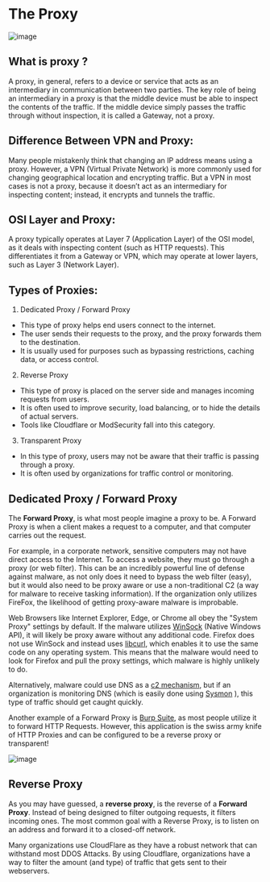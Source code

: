 # The Proxy

![image](https://github.com/user-attachments/assets/3a1fc021-8673-4823-b7bf-696b42f56d45)

## What is proxy ?

A proxy, in general, refers to a device or service that acts as an intermediary in communication between two parties. The key role of being an intermediary in a proxy is that the middle device must be able to inspect the contents of the traffic. If the middle device simply passes the traffic through without inspection, it is called a Gateway, not a proxy.

## Difference Between VPN and Proxy:

Many people mistakenly think that changing an IP address means using a proxy. However, a VPN (Virtual Private Network) is more commonly used for changing geographical location and encrypting traffic. But a VPN in most cases is not a proxy, because it doesn’t act as an intermediary for inspecting content; instead, it encrypts and tunnels the traffic.


## OSI Layer and Proxy:

A proxy typically operates at Layer 7 (Application Layer) of the OSI model, as it deals with inspecting content (such as HTTP requests). This differentiates it from a Gateway or VPN, which may operate at lower layers, such as Layer 3 (Network Layer).

## Types of Proxies:

1. Dedicated Proxy / Forward Proxy
- This type of proxy helps end users connect to the internet.
- The user sends their requests to the proxy, and the proxy forwards them to the destination.
- It is usually used for purposes such as bypassing restrictions, caching data, or access control.

2. Reverse Proxy
- This type of proxy is placed on the server side and manages incoming requests from users.
- It is often used to improve security, load balancing, or to hide the details of actual servers.
- Tools like Cloudflare or ModSecurity fall into this category.

3. Transparent Proxy
- In this type of proxy, users may not be aware that their traffic is passing through a proxy.
- It is often used by organizations for traffic control or monitoring.


## Dedicated Proxy / Forward Proxy

The **Forward Proxy**, is what most people imagine a proxy to be. A Forward Proxy is when a client makes a request to a computer, and that computer carries out the request.

For example, in a corporate network, sensitive computers may not have direct access to the Internet. To access a website, they must go through a proxy (or web filter). This can be an incredibly powerful line of defense against malware, as not only does it need to bypass the web filter (easy), but it would also need to be proxy aware or use a non-traditional C2 (a way for malware to receive tasking information). If the organization only utilizes FireFox, the likelihood of getting proxy-aware malware is improbable.

Web Browsers like Internet Explorer, Edge, or Chrome all obey the "System Proxy" settings by default. If the malware utilizes [WinSock](https://en.wikipedia.org/wiki/Winsock) (Native Windows API), it will likely be proxy aware without any additional code. Firefox does not use WinSock and instead uses [libcurl](https://curl.se/libcurl/), which enables it to use the same code on any operating system. This means that the malware would need to look for Firefox and pull the proxy settings, which malware is highly unlikely to do.

Alternatively, malware could use DNS as a [c2 mechanism](https://pentera.io/glossary/command-and-control-c2-attacks/#:~:text=Command%20and%20Control%20(C2)%20refers%20to%20the%20mechanisms%20used%20by,to%20malware%20on%20compromised%20devices.), but if an organization is monitoring DNS (which is easily done using [Sysmon](https://medium.com/falconforce/sysmon-11-dns-improvements-and-filedelete-events-7a74f17ca842) ), this type of traffic should get caught quickly.

Another example of a Forward Proxy is [Burp Suite](https://www.geeksforgeeks.org/what-is-burp-suite/), as most people utilize it to forward HTTP Requests. However, this application is the swiss army knife of HTTP Proxies and can be configured to be a reverse proxy or transparent!

![image](https://github.com/user-attachments/assets/74174c18-9fa6-41da-aed3-d63794427b0c)

## Reverse Proxy

As you may have guessed, a **reverse proxy**, is the reverse of a **Forward Proxy**. Instead of being designed to filter outgoing requests, it filters incoming ones. The most common goal with a Reverse Proxy, is to listen on an address and forward it to a closed-off network.

Many organizations use CloudFlare as they have a robust network that can withstand most DDOS Attacks. By using Cloudflare, organizations have a way to filter the amount (and type) of traffic that gets sent to their webservers.


